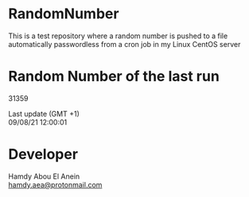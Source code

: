 # RandomNumber    
This is a test repository where a random number is pushed to a file automatically passwordless from a cron job in my Linux CentOS server    
# Random Number of the last run   
31359
      
Last update (GMT +1)    
09/08/21 12:00:01
# Developer    
Hamdy Abou El Anein   
hamdy.aea@protonmail.com
